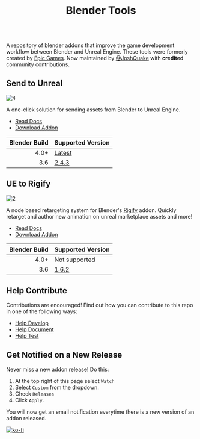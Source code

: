 <h1 align="center">Blender Tools</h1>
<br></br>

A repository of blender addons that improve the game development workflow between Blender and Unreal Engine.
These tools were formerly created by [Epic Games](https://github.com/EpicGamesExt/BlenderTools). Now maintained by [@JoshQuake](https://github.com/JoshQuake) with <b>credited</b> community contributions.

## Send to Unreal

![4](docs/main/images/send2ue/4.gif)

A one-click solution for sending assets from Blender to Unreal Engine.

* [Read Docs](https://joshquake.github.io/BlenderTools/send2ue/)
* [Download Addon](https://github.com/JoshQuake/BlenderTools/releases?q=Send+to+Unreal&expanded=true)

|Blender Build|Supported Version|
|------------:|------------|
| 4.0+        |[Latest](https://github.com/JoshQuake/BlenderTools/releases/latest)|
| 3.6         |[2.4.3](https://github.com/EpicGamesExt/BlenderTools/releases/tag/20231109043947)|


## UE to Rigify

![2](./docs/main/images/ue2rigify/2.png)

A node based retargeting system for Blender's
[Rigify](https://docs.blender.org/manual/en/latest/addons/rigging/rigify/index.html) addon. Quickly retarget and author
new animation on unreal marketplace assets and more!

* [Read Docs](https://joshquake.github.io/BlenderTools/ue2rigify/)
* [Download Addon](https://github.com/JoshQuake/BlenderTools/releases?q=UE+to+Rigify&expanded=true)

|Blender Build|Supported Version|
|------------:|------------|
| 4.0+        |Not supported|
| 3.6         |[1.6.2](https://github.com/JoshQuake/BlenderTools/releases/tag/20240525035436)|


## Help Contribute
Contributions are encouraged! Find out how you can contribute to this repo in one of the following ways:

* [Help Develop](https://joshquake.github.io/BlenderTools/contributing/development.html)
* [Help Document](https://joshquake.github.io/BlenderTools/contributing/documentation.html)
* [Help Test](https://joshquake.github.io/BlenderTools/contributing/testing.html)


## Get Notified on a New Release
Never miss a new addon release! Do this:
1. At the top right of this page select `Watch`
1. Select `Custom` from the dropdown.
1. Check `Releases`
1. Click `Apply`.

You will now get an email notification everytime there is a new version of an addon released.

[![ko-fi](https://ko-fi.com/img/githubbutton_sm.svg)](https://ko-fi.com/E1E3VWL1V)
